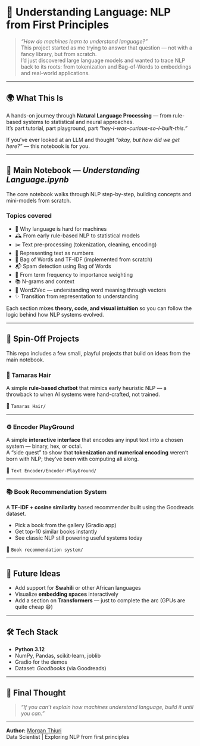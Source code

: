 # 🧠 Understanding Language: NLP from First Principles

> *“How do machines learn to understand language?”*  
> This project started as me trying to answer that question — not with a fancy library, but from scratch.  
> I’d just discovered large language models and wanted to trace NLP back to its roots: from tokenization and Bag-of-Words to embeddings and real-world applications.

---

## 🌍 What This Is
A hands-on journey through **Natural Language Processing** — from rule-based systems to statistical and neural approaches.  
It’s part tutorial, part playground, part *“hey-I-was-curious-so-I-built-this.”*

If you’ve ever looked at an LLM and thought *“okay, but how did we get here?”* — this notebook is for you.

---

## 📘 Main Notebook — *Understanding Language.ipynb*

The core notebook walks through NLP step-by-step, building concepts and mini-models from scratch.

### Topics covered
- 🧩 Why language is hard for machines  
- 🕰️ From early rule-based NLP to statistical models  
- ✂️ Text pre-processing (tokenization, cleaning, encoding)  
- 🔢 Representing text as numbers  
- 🧱 Bag of Words and TF-IDF (implemented from scratch)  
- 📬 Spam detection using Bag of Words  
- 🧮 From term frequency to importance weighting  
- 📚 N-grams and context  
- 🧠 Word2Vec — understanding word meaning through vectors  
- ✨ Transition from representation to understanding  

Each section mixes **theory, code, and visual intuition** so you can follow the logic behind how NLP systems evolved.

---

## 🧪 Spin-Off Projects

This repo includes a few small, playful projects that build on ideas from the main notebook.

### 💬 Tamaras Hair  
A simple **rule-based chatbot** that mimics early heuristic NLP — a throwback to when AI systems were hand-crafted, not trained.  

📂 `Tamaras Hair/`

---

### ⚙️ Encoder PlayGround  
A simple **interactive interface** that encodes any input text into a chosen system — binary, hex, or octal.  
A “side quest” to show that **tokenization and numerical encoding** weren’t born with NLP; they’ve been with computing all along.

📂 `Text Encoder/Encoder-PlayGround/`

---

### 📚 Book Recommendation System  
A **TF-IDF + cosine similarity** based recommender built using the Goodreads dataset.  
- Pick a book from the gallery (Gradio app)  
- Get top-10 similar books instantly  
- See classic NLP still powering useful systems today  

📂 `Book recommendation system/`

---

## 🧩 Future Ideas
- Add support for **Swahili** or other African languages  
- Visualize **embedding spaces** interactively  
- Add a section on **Transformers** — just to complete the arc (GPUs are quite cheap 😄)

---

## 🛠️ Tech Stack
- **Python 3.12**
- NumPy, Pandas, scikit-learn, joblib  
- Gradio for the demos  
- Dataset: *Goodbooks* (via Goodreads)

---

## 💬 Final Thought
> *“If you can’t explain how machines understand language, build it until you can.”*

---

**Author:** [Morgan Thiuri](https://www.linkedin.com/in/morgan-thiuri-40151327a/)  
Data Scientist | Exploring NLP from first principles  
